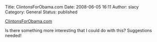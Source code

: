 Title: ClintonsForObama.com
Date: 2008-06-05 16:11
Author: slacy
Category: General
Status: published

[ClintonsForObama.com](http://clintonsforobama.com)

Is there something more interesting that I could do with this?
Suggestions needed!
